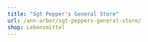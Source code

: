 ```yaml
---
title: "Sgt Pepper's General Store"
url: /ann-arbor/sgt-peppers-general-store/
shop: Lebensmittel
---
```

